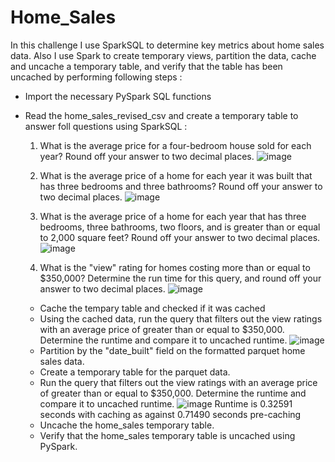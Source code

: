 # Home_Sales

In this challenge I use SparkSQL to determine key metrics about home sales data. Also I use Spark to create temporary views, partition the data, cache and uncache a temporary table, and verify that the table has been uncached by performing following steps :

- Import the necessary PySpark SQL functions
- Read the home_sales_revised_csv and create a temporary table to answer foll questions using SparkSQL :
  1. What is the average price for a four-bedroom house sold for each year? Round off your answer to two decimal places.
     ![image](https://github.com/Swetavirani/Home_Sales/assets/102982635/1c38ef04-da16-447c-a10f-156fa4b80a85)

  2. What is the average price of a home for each year it was built that has three bedrooms and three bathrooms? Round off your answer to two decimal places.
     ![image](https://github.com/Swetavirani/Home_Sales/assets/102982635/c252ea34-ac4e-452f-a94e-b130deedca0b)

  3. What is the average price of a home for each year that has three bedrooms, three bathrooms, two floors, and is greater than or equal to 2,000 square feet? Round off your answer to two decimal places.
     ![image](https://github.com/Swetavirani/Home_Sales/assets/102982635/aff34be6-d254-4146-a311-c19d577c57b7)

  4. What is the "view" rating for homes costing more than or equal to $350,000? Determine the run time for this query, and round off your answer to two decimal places.
     ![image](https://github.com/Swetavirani/Home_Sales/assets/102982635/9226efab-1120-4d89-8f03-e92604c236c0)

  - Cache the tempary table and checked if it was cached
  - Using the cached data, run the query that filters out the view ratings with an average price of greater than or equal to $350,000. Determine the runtime and compare it to uncached runtime.
    ![image](https://github.com/Swetavirani/Home_Sales/assets/102982635/1f97094d-f9cb-4e22-a72f-99579df53fff)
  - Partition by the "date_built" field on the formatted parquet home sales data.
  - Create a temporary table for the parquet data.
  - Run the query that filters out the view ratings with an average price of greater than or equal to $350,000. Determine the runtime and compare it to uncached runtime.
    ![image](https://github.com/Swetavirani/Home_Sales/assets/102982635/18d1d80c-6102-4cad-ae08-923f4d659183)
     Runtime is 0.32591 seconds with caching as against 0.71490 seconds pre-caching
   - Uncache the home_sales temporary table.
   - Verify that the home_sales temporary table is uncached using PySpark.

